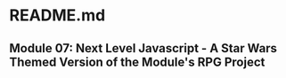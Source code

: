 # README.md

## Module 07: Next Level Javascript - A Star Wars Themed Version of the Module's RPG Project